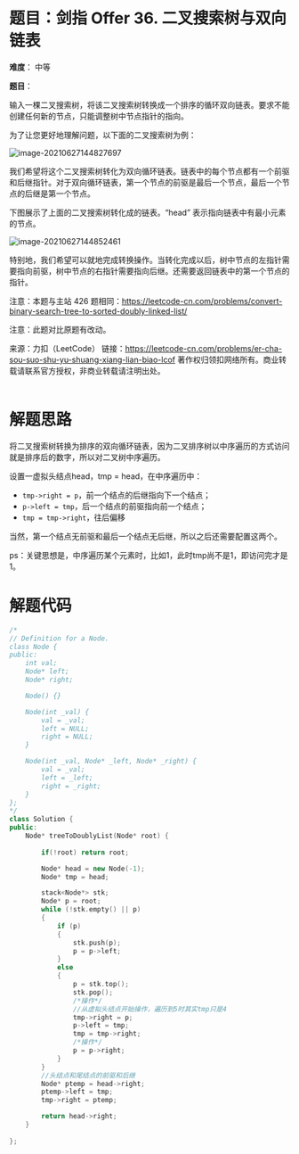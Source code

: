 # 题目：剑指 Offer 36. 二叉搜索树与双向链表

**难度**： 中等

**题目**：

输入一棵二叉搜索树，将该二叉搜索树转换成一个排序的循环双向链表。要求不能创建任何新的节点，只能调整树中节点指针的指向。

为了让您更好地理解问题，以下面的二叉搜索树为例：

![image-20210627144827697](C:\Users\DELL\AppData\Roaming\Typora\typora-user-images\image-20210627144827697.png)



我们希望将这个二叉搜索树转化为双向循环链表。链表中的每个节点都有一个前驱和后继指针。对于双向循环链表，第一个节点的前驱是最后一个节点，最后一个节点的后继是第一个节点。

下图展示了上面的二叉搜索树转化成的链表。“head” 表示指向链表中有最小元素的节点。



 ![image-20210627144852461](C:\Users\DELL\AppData\Roaming\Typora\typora-user-images\image-20210627144852461.png)

特别地，我们希望可以就地完成转换操作。当转化完成以后，树中节点的左指针需要指向前驱，树中节点的右指针需要指向后继。还需要返回链表中的第一个节点的指针。



注意：本题与主站 426 题相同：https://leetcode-cn.com/problems/convert-binary-search-tree-to-sorted-doubly-linked-list/

注意：此题对比原题有改动。





来源：力扣（LeetCode）
链接：https://leetcode-cn.com/problems/er-cha-sou-suo-shu-yu-shuang-xiang-lian-biao-lcof
著作权归领扣网络所有。商业转载请联系官方授权，非商业转载请注明出处。
<br>
<br>

# 解题思路

将二叉搜索树转换为排序的双向循环链表，因为二叉排序树以中序遍历的方式访问就是排序后的数字，所以对二叉树中序遍历。

设置一虚拟头结点head，tmp = head，在中序遍历中：

- `tmp->right = p`，前一个结点的后继指向下一个结点；
- `p->left = tmp`，后一个结点的前驱指向前一个结点；
- `tmp = tmp->right`，往后偏移

当然，第一个结点无前驱和最后一个结点无后继，所以之后还需要配置这两个。

ps：关键思想是，中序遍历某个元素时，比如1，此时tmp尚不是1，即访问完才是1。

# 解题代码


```cpp
/*
// Definition for a Node.
class Node {
public:
    int val;
    Node* left;
    Node* right;

    Node() {}

    Node(int _val) {
        val = _val;
        left = NULL;
        right = NULL;
    }

    Node(int _val, Node* _left, Node* _right) {
        val = _val;
        left = _left;
        right = _right;
    }
};
*/
class Solution {
public:
    Node* treeToDoublyList(Node* root) {
        
        if(!root) return root;

        Node* head = new Node(-1);
        Node* tmp = head;

        stack<Node*> stk;
        Node* p = root;
        while (!stk.empty() || p)
        {
            if (p)
            {
                stk.push(p);
                p = p->left;
            }
            else
            {
                p = stk.top();
                stk.pop();
                /*操作*/
                //从虚拟头结点开始操作，遍历到5时其实tmp只是4
                tmp->right = p;
                p->left = tmp;
                tmp = tmp->right;
                /*操作*/
                p = p->right;
            }
        }
        //头结点和尾结点的前驱和后继
        Node* ptemp = head->right;
        ptemp->left = tmp;
        tmp->right = ptemp;

        return head->right;
    }
    
};
```


